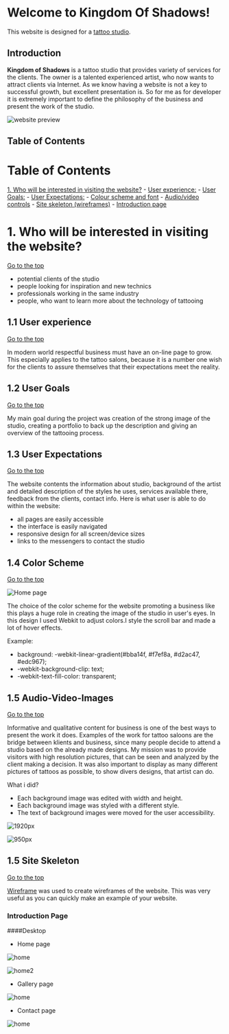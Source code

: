 # Welcome to Kingdom Of Shadows!

This website is designed for a [tattoo studio](https://denysrudenko.github.io/Project-1.-Tatto-studio./).

## Introduction
**Kingdom of Shadows** is a tattoo studio that provides variety of services for the clients. The owner is a talented experienced artist, who now wants to attract clients via Internet. As we know having a website is not a key to successful growth, but excellent presentation is. So for me as for developer it is extremely important to define the philosophy of the business and present the work of the studio.

![website preview](assets/images/dm/1.png)

## Table of Contents 

# Table of Contents
 [1. Who will be interested in visiting the website?](#interested)
    - [User experience:](#user-exp)
    - [User Goals:](#user-goals)
    - [User Expectations:](#user-expectations)
    -	[Colour scheme and font](#color-scheme)
    - [Audio/video controls](#audio-video)
    - [Site skeleton (wireframes)](#wireframes)
     - [Introduction page](#introduction-page)
  
<a name="interested"></a>
# 1. Who will be interested in visiting the website?
  [Go to the top](#table-of-contents)
* potential clients of the studio 
* people looking for inspiration and new technics 
* professionals working in the same industry 
* people, who want to learn more about the technology of tattooing 


<a name="user-exp"></a>
## 1.1 User experience 
   [Go to the top](#table-of-contents)

In modern world respectful business must have an on-line page to grow. This especially applies to the tattoo salons, because it is a number one wish for the clients to assure themselves that their expectations meet the reality. 


<a name="user-goals"></a>
## 1.2 User Goals
  [Go to the top](#table-of-contents)

My main goal during the project was creation of the strong image of the studio, creating a portfolio to back up the description and giving an overview of the tattooing process. 

<a name="user-expectations"></a>
## 1.3 User Expectations
   [Go to the top](#table-of-contents)

The website contents the information about studio, background of the artist and detailed description of the styles he uses, services available there, feedback from the clients, contact info. Here is what user is able to do within the website:
* all pages are easily accessible 
* the interface is easily navigated 
* responsive design for all screen/device sizes
* links to the messengers to contact the studio

<a name="color-scheme"></a>
## 1.4 Color Scheme
  [Go to the top](#table-of-contents)

![Home page](./assets/images/dm/2.png)


The choice of the color scheme for the website promoting a business like this plays a huge role in creating the image of the studio in user's eyes. In this design I used Webkit to adjust colors.I style the scroll bar and made a lot of hover effects.

Example:
* background: -webkit-linear-gradient(#bba14f, #f7ef8a, #d2ac47, #edc967);
*   -webkit-background-clip: text;
*   -webkit-text-fill-color: transparent;


<a name="audio-video"></a>
## 1.5 Audio-Video-Images
  [Go to the top](#table-of-contents)

Informative and qualitative content for business is one of the best ways to present the work it does. Examples of the work for tattoo saloons are the bridge between klients and business, since many people decide to attend a studio based on the already made designs. My mission was to provide visitors with high resolution pictures, that can be seen and analyzed by the client making a decision. It was also important to display as many different pictures of tattoos as possible, to show divers designs, that artist can do.

What i did?
* Each background image was edited with width and height.
* Each background image was styled with a different style.
* The text of background images were moved for the user accessibility.

![1920px](./assets/images/background/about-us.png)

![950px](./assets/images/background/about950.jpg)

<a name="wireframes"></a>
## 1.5 Site Skeleton
  [Go to the top](#table-of-contents)

[Wireframe](https://wireframe.cc/) was used to create wireframes of the website. This was very useful as you can quickly make an example of your website.

<a name="introduction-page"></a>
### Introduction Page

####Desktop

* Home page

![home](./assets/images/dm/3.png)

![home2](./assets/images/dm/4.png)

* Gallery page

![home](./assets/images/dm/5.png)

* Contact page

![home](./assets/images/dm/6.png)




